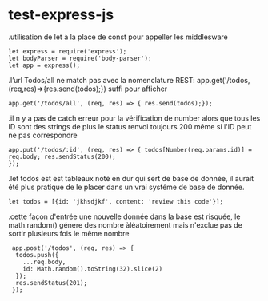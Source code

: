 # test-express-js

.utilisation de let à la place de const pour appeller les middlesware

    let express = require('express');
    let bodyParser = require('body-parser');
    let app = express();

.l’url Todos/all ne match pas avec la nomenclature REST: app.get('/todos,(req,res)=>{res.send(todos);}) suffi pour afficher

    app.get('/todos/all', (req, res) => { res.send(todos);});

.il n y a pas de catch erreur pour la vérification de number alors que tous les ID sont des strings de plus le status renvoi toujours 200 même si l'ID peut ne pas correspondre

    app.put('/todos/:id', (req, res) => { todos[Number(req.params.id)] = req.body; res.sendStatus(200);
    });

.let todos est est tableaux noté en dur qui sert de base de donnée, il aurait été plus pratique de le placer dans un vrai systéme de base de donnée.

    let todos = [{id: 'jkhsdjkf', content: 'review this code'}];

.cette façon d'entrée une nouvelle donnée dans la base est risquée, le math.random() génere des nombre àléatoirement mais n'exclue pas de sortir plusieurs fois le même nombre

     app.post('/todos', (req, res) => {
      todos.push({
        ...req.body,
        id: Math.random().toString(32).slice(2) 
      });
      res.sendStatus(201); 
     });
